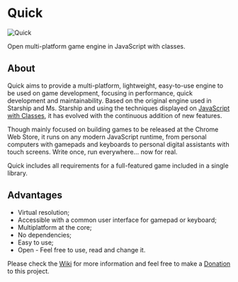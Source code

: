 Quick
=====
![Quick](http://dgsprb.github.io/games/quick.png)

Open multi-platform game engine in JavaScript with classes.

## About
Quick aims to provide a multi-platform, lightweight, easy-to-use engine to be used on game development, focusing in performance, quick development and maintainability. Based on the original engine used in Starship and Ms. Starship and using the techniques displayed on [JavaScript with Classes](http://dgsprb.github.io/JavaScriptwithClasses.pdf), it has evolved with the continuous addition of new features.

Though mainly focused on building games to be released at the Chrome Web Store, it runs on any modern JavaScript runtime, from personal computers with gamepads and keyboards to personal digital assistants with touch screens. Write once, run everywhere... now for real.

Quick includes all requirements for a full-featured game included in a single library.

## Advantages
  * Virtual resolution;
  * Accessible with a common user interface for gamepad or keyboard;
  * Multiplatform at the core;
  * No dependencies;
  * Easy to use;
  * Open - Feel free to use, read and change it.

Please check the [Wiki](https://github.com/dgsprb/quick/wiki) for more information and feel free to make a [Donation](https://www.paypal.com/cgi-bin/webscr?cmd=_donations&business=diogo.sperb%40outlook%2ecom&lc=BR&item_name=Quick&currency_code=USD&bn=PP%2dDonationsBF%3abtn_donateCC_LG%2egif%3aNonHosted) to this project.
